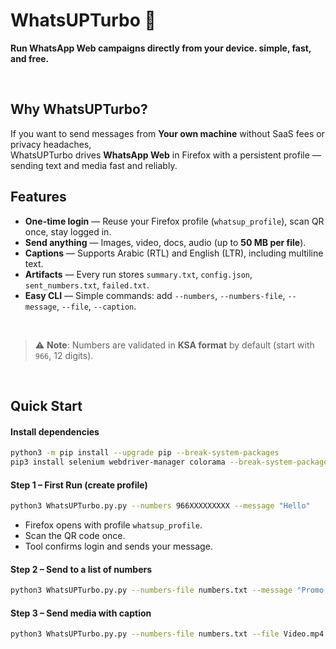 # WhatsUPTurbo 🚀  
**Run WhatsApp Web campaigns directly from your device. simple, fast, and free.**

<br>

## Why WhatsUPTurbo?  

If you want to send messages from **Your own machine** without SaaS fees or privacy headaches,  
WhatsUPTurbo drives **WhatsApp Web** in Firefox with a persistent profile — sending text and media fast and reliably.

## Features  

- **One-time login** — Reuse your Firefox profile (`whatsup_profile`), scan QR once, stay logged in.  
- **Send anything** — Images, video, docs, audio (up to **50 MB per file**).  
- **Captions** — Supports Arabic (RTL) and English (LTR), including multiline text.  
- **Artifacts** — Every run stores `summary.txt`, `config.json`, `sent_numbers.txt`, `failed.txt`.  
- **Easy CLI** — Simple commands: add `--numbers`, `--numbers-file`, `--message`, `--file`, `--caption`.  

<br>

> ⚠️ **Note**: Numbers are validated in **KSA format** by default (start with `966`, 12 digits).  

<br>

## Quick Start  

#### Install dependencies  
```bash
python3 -m pip install --upgrade pip --break-system-packages
pip3 install selenium webdriver-manager colorama --break-system-packages
```

#### Step 1 – First Run (create profile)  
```bash
python3 WhatsUPTurbo.py.py --numbers 966XXXXXXXXX --message "Hello"
```
- Firefox opens with profile `whatsup_profile`.  
- Scan the QR code once.  
- Tool confirms login and sends your message.  

#### Step 2 – Send to a list of numbers  
```bash
python3 WhatsUPTurbo.py.py --numbers-file numbers.txt --message "Promo starts today"
```

#### Step 3 – Send media with caption  
```bash
python3 WhatsUPTurbo.py.py --numbers-file numbers.txt --file Video.mp4 --caption @caption.txt
```



